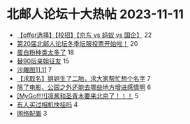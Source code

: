 # 北邮人论坛十大热帖 2023-11-11

- [【offer选择】【校招】【京东 vs 蚂蚁 vs 国企】](https://bbs.byr.cn/article/Job/2199401) 22
- [第20届北邮人论坛冬季坛服投票开始啦！](https://bbs.byr.cn/article/Tshirt/91152) 20
- [蛋白粉种类太多了](https://bbs.byr.cn/article/Gymnasium/120730) 18
- [替90后亲姐征友](https://bbs.byr.cn/article/Friends/2047478) 15
- [沙雕图11.11](https://bbs.byr.cn/article/Picture/3353578) 7
- [【求取名】姐姐生了二胎，求大家帮忙想个名字](https://bbs.byr.cn/article/Talking/6405115) 7
- [除了电影、公园之外还能去哪些地方增进感情啊](https://bbs.byr.cn/article/Feeling/3198559) 6
- [[MyGo!!!!!]凛酱和圣青木要来北京了！！！](https://bbs.byr.cn/article/Comic/633219) 5
- [有人买过相机快挂吗](https://bbs.byr.cn/article/Photo/276911) 4
- [网络配置](https://bbs.byr.cn/article/HardWare/224772) 3


